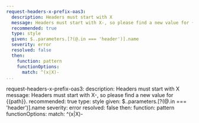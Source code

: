 ```yaml
---
request-headers-x-prefix-oas3:
  description: Headers must start with X
  message: Headers must start with X-, so please find a new value for {{path}}.
  recommended: true
  type: style
  given: $..parameters.[?(@.in === 'header')].name
  severity: error
  resolved: false
  then:
    function: pattern
    functionOptions:
      match: ^(x|X)-
...
```

request-headers-x-prefix-oas3:
  description: Headers must start with X
  message: Headers must start with X-, so please find a new value for {{path}}.
  recommended: true
  type: style
  given: $..parameters.[?(@.in === 'header')].name
  severity: error
  resolved: false
  then:
    function: pattern
    functionOptions:
      match: ^(x|X)-
